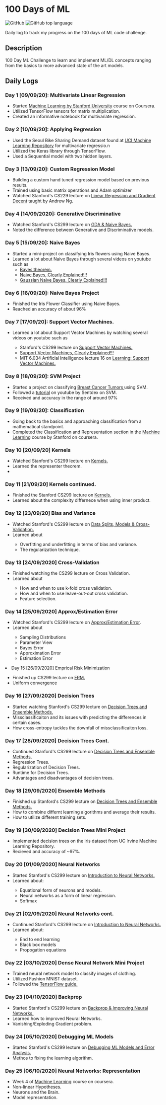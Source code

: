
# 100 Days of ML
<img alt="GitHub" src="https://img.shields.io/github/license/Harsh188/100_Days_of_ML"> <img alt="GitHub top language" src="https://img.shields.io/github/languages/top/Harsh188/100_Days_of_ML">

Daily log to track my progress on the 100 days of ML code challenge.

## Description
100 Day ML Challenge to learn and implement ML/DL concepts ranging from the basics to more advanced state of the art models.

## Daily Logs
<h3>Day 1 [09/09/20]: Multivariate Linear Regression</h4>
<ul>
	<li>Started <a href="">Machine Learning by Stanford University</a> course on Coursera.</li>
	<li>Utilized TensorFlow tensors for matrix multiplication.</li>
	<li>Created an informative notebook for multivariate regression.</li>
</ul>
<h3>Day 2 [10/09/20]: Applying Regression</h3>
<ul>
	<li>Used the Seoul Bike Sharing Demand dataset found at <a href="https://archive.ics.uci.edu/ml/datasets.php?format=&task=reg&att=&area=&numAtt=&numIns=&type=&sort=nameUp&view=table">UCI Machine Learning Repository</a> for multivariate regressio.n</li>
	<li>Utilized the Keras library through TensorFlow.</li>
	<li>Used a Sequential model with two hidden layers.</li>
</ul>
<h3>Day 3 [13/09/20]: Custom Regression Model</h3>
<ul>
	<li>Building a custom hand tuned regression model based on previous results.</li>
	<li>Trained using basic matrix operations and Adam optimizer</li>
	<li>Watched Stanford's CS229 lecture on <a href="https://www.youtube.com/watch?v=4b4MUYve_U8&list=PLoROMvodv4rMiGQp3WXShtMGgzqpfVfbU&index=2">Linear Regression and Gradient Decent</a> taught by Andrew Ng.</li>
</ul>
<h3>Day 4 [14/09/2020]: Generative Discriminative</h3>
<ul>
	<li>Watched Stanford's CS299 lecture on <a href="https://www.youtube.com/watch?v=nt63k3bfXS0&list=PLoROMvodv4rMiGQp3WXShtMGgzqpfVfbU&index=5">GDA & Naive Bayes.</a></li>
	<li>Noted the difference between Generative and Discriminative models.</li>
</ul>
<h3>Day 5 [15/09/20]: Naive Bayes</h3>
<ul>
	<li>Started a mini-project on classifying Iris flowers using Naive Bayes.</li>
	<li>Learned a lot about Naive Bayes through several videos on youtube such as
		<ul>
			<li><a href="https://www.youtube.com/watch?v=HZGCoVF3YvM">Bayes theorem.</a></li>
			<li><a href="https://www.youtube.com/watch?v=O2L2Uv9pdDA">Naive Bayes, Clearly Explained!!!</a></li>
			<li><a href="https://www.youtube.com/watch?v=H3EjCKtlVog">Gaussian Naive Bayes, Clearly Explained!!!</a></li>
		</ul>
	</li>
</ul>
<h3>Day 6 [16/09/20]: Naive Bayes Project</h3>
<ul>
	<li>Finished the Iris Flower Classifier using Naive Bayes.</li>
	<li>Reached an accuracy of about 96%</li>
</ul>
<h3>Day 7 [17/09/20]: Support Vector Machines.</h3>
<ul>
	<li>Learned a lot about Support Vector Machines by watching several videos on youtube such as</li>
	<ul>
		<li>Stanford's CS299 lecture on <a href="https://youtu.be/lDwow4aOrtg?list=PLoROMvodv4rMiGQp3WXShtMGgzqpfVfbU&t=2788">Support Vector Machines.</a></li>
		<li><a href="https://www.youtube.com/watch?v=efR1C6CvhmE">Support Vector Machines, Clearly Explained!!!</a></li>
		<li>MIT 6.034 Artificial Intelligence lecture 16 on <a href="https://www.youtube.com/watch?v=_PwhiWxHK8o&t=1s">Learning: Support Vector Machines.</a></li>
	</ul>
</ul>
<h3>Day 8 [18/09/20]: SVM Project</h3>
<ul>
	<li>Started a project on classifying <a href="https://archive.ics.uci.edu/ml/datasets/Breast+Cancer+Wisconsin+(Diagnostic)">Breast Cancer Tumors </a>using SVM.</li>
	<li>Followed a <a href="https://www.youtube.com/watch?v=mA5nwGoRAOo">tutorial</a> on youtube by Sentdex on SVM.</li>
	<li>Received and accuracy in the range of around 97%</li>
</ul>
<h3>Day 9 [19/09/20]: Classification</h3>
<ul>
	<li>Going back to the basics and approaching classification from a mathematical standpoint.</li>
	<li>Completed the Classification and Representation section in the <a href="https://www.coursera.org/learn/machine-learning">Machine Learning</a> course by Stanford on coursera.</li>
</ul>
<h3>Day 10 [20/09/20] Kernels</h3>
<ul>
	<li>Watched Stanford's CS299 lecture on <a href="https://www.youtube.com/watch?v=8NYoQiRANpg&list=PLoROMvodv4rMiGQp3WXShtMGgzqpfVfbU&index=8&t=0s">Kernels.</a></li>
	<li>Learned the representer theorem.</li>
	<li></li>
</ul>
<h3>Day 11 [21/09/20] Kernels continued.</h3>
<ul>
	<li>Finished the Stanford CS299 lecture on <a href="https://www.youtube.com/watch?v=8NYoQiRANpg&list=PLoROMvodv4rMiGQp3WXShtMGgzqpfVfbU&index=8&t=0s">Kernels.</a></li>
	<li>Learned about the complexity differnece when using inner product.</li>
	<!-- <li></li> -->
</ul>
<h3>Day 12 [23/09/20] Bias and Variance</h3>
<ul>
	<li>Watched Stanford's CS299 lecture on <a href="https://www.youtube.com/watch?v=rjbkWSTjHzM&list=PLoROMvodv4rMiGQp3WXShtMGgzqpfVfbU&index=8">Data Splits, Models & Cross-Validation.</a></li>
	<li>Learned about</li>
	<ul>
		<li>Overfitting and underfitting in terms of bias and variance.</li>
		<li>The regularization technique.</li>
	</ul>
</ul>
<h3>Day 13 [24/09/2020] Cross-Validation</h3>
<ul>
	<li>Finished watching the CS299 lecture on Cross Validation.</li>
	<li>Learned about</li>
	<ul>
		<li>How and when to use k-fold cross validation.</li>
		<li>How and when to use leave-out-out cross validation.</li>
		<li>Feature selection.</li>
	</ul>
</ul>
<h3>Day 14 [25/09/2020] Approx/Estimation Error</h3>
<ul>
	<li>Watched Stanford's CS299 lecture on <a href="https://www.youtube.com/watch?v=iVOxMcumR4A&list=PLoROMvodv4rMiGQp3WXShtMGgzqpfVfbU&index=9">Approx/Estimation Error</a>.</li>
	<li>Learned about</li>
	<ul>
		<li>Sampling Distributions</li>
		<li>Parameter View</li>
		<li>Bayes Error</li>
		<li>Approximation Error</li>
		<li>Estimation Error</li>
	</ul>
</ul>
<li>Day 15 [26/09/2020] Emprical Risk Minimization</li>
<ul>
	<li>Finished up CS299 lecture on <a href="https://www.youtube.com/watch?v=iVOxMcumR4A&list=PLoROMvodv4rMiGQp3WXShtMGgzqpfVfbU&index=9&t=2680s">ERM.</a></li>
	<li>Uniform convergence</li>
</ul>
<h3>Day 16 [27/09/2020] Decision Trees</h3>
<ul>
	<li>Started watching Stanford's CS299 lecture on <a href="https://www.youtube.com/watch?v=wr9gUr-eWdA&list=PLoROMvodv4rMiGQp3WXShtMGgzqpfVfbU&index=10">Decision Trees and Ensemble Methods.</a></li>
	<li>Missclassificaiton and its issues with predicting the differences in certain cases.</li>
	<li>How cross-entropy tackles the downfall of missclassificaiton loss.</li>
</ul>
<h3>Day 17 [28/09/2020] Decision Trees Cont.</h3>
<ul>
	<li>Continued Stanford's CS299 lecture on <a href="https://www.youtube.com/watch?v=wr9gUr-eWdA&list=PLoROMvodv4rMiGQp3WXShtMGgzqpfVfbU&index=10">Decision Trees and Ensemble Methods.</a></li>
	<li>Regression Trees.</li>
	<li>Regularization of Decision Trees.</li>
	<li>Runtime for Decision Trees.</li>
	<li>Advantages and disadvantages of decision trees.</li>
</ul>
<h3>Day 18 [29/09/2020] Ensemble Methods</h3>
<ul>
	<li>Finished up Stanford's CS299 lecture on <a href="https://www.youtube.com/watch?v=wr9gUr-eWdA&list=PLoROMvodv4rMiGQp3WXShtMGgzqpfVfbU&index=10">Decision Trees and Ensemble Methods.</a></li>
	<li>How to combine differnt learning algorithms and average their results.</li>
	<li>How to utilize different training sets.</li>
</ul>
<h3>Day 19 [30/09/2020] Decision Trees Mini Project</h3>
<ul>
	<li>Implemented decision trees on the iris dataset from UC Irvine Machine Learning Repository.</li>
	<li>Recieved and accuracy of ~97%.</li>
</ul>
<h3>Day 20 [01/09/2020] Neural Networks</h3>
<ul>
	<li>Started Stanford's CS299 lecture on <a href="https://www.youtube.com/watch?v=MfIjxPh6Pys&list=PLoROMvodv4rMiGQp3WXShtMGgzqpfVfbU&index=11&t=1854s">Introduction to Neural Networks.</a></li>
	<li>Learned about:</li>
	<ul>
		<li>Equational form of neurons and models.</li>
		<li>Neural networks as a form of linear regression.</li>
		<li>Softmax</li>
	</ul>
</ul>
<h3>Day 21 [02/09/2020] Neural Networks cont.</h3>
<ul>
	<li>Continued Stanford's CS299 lecture on <a href="https://www.youtube.com/watch?v=MfIjxPh6Pys&list=PLoROMvodv4rMiGQp3WXShtMGgzqpfVfbU&index=11&t=1854s">Introduction to Neural Networks.</a></li>
	<li>Learned about:</li>
	<ul>
		<li>End to end learning</li>
		<li>Black box models</li>
		<li>Propogation equations</li>
	</ul>
</ul>
<h3>Day 22 [03/10/2020] Dense Neural Network Mini Project</h3>
<ul>
	<li>Trained neural network model to classify images of clothing.</li>
	<li>Utilized Fashion MNIST dataset.</li>
	<li>Followed the <a href="https://www.tensorflow.org/tutorials/keras/classification">TensorFlow guide.</a></li>
</ul>
<h3>Day 23 [04/10/2020] Backprop</h3>
<ul>
	<li>Started Stanford's CS299 lecture on <a href="https://www.youtube.com/watch?v=zUazLXZZA2U&list=PLoROMvodv4rMiGQp3WXShtMGgzqpfVfbU&index=12&t=1s">Backprop & Improving Neural Networks.</a></li>
	<li>Learned how to improved Neural Networks.</li>
	<li>Vanishing/Exploding Gradient problem.</li>
</ul>
<h3>Day 24 [05/10/2020] Debugging ML Models</h3>
<ul>
	<li>Started Stanford's CS299 lecture on <a href="https://www.youtube.com/watch?v=ORrStCArmP4&list=PLoROMvodv4rMiGQp3WXShtMGgzqpfVfbU&index=13">Debugging ML Models and Error Analysis.</a></li>
	<li>Methos to fixing the learning algorithm.</li>
</ul>
<h3>Day 25 [06/10/2020] Neural Networks: Representation</h3>
<ul>
	<li>Week 4 of <a href="">Machine Learning</a> course on coursera.</li>
	<li>Non-linear Hypotheses.</li>
	<li>Neurons and the Brain.</li>
	<li>Model representation.</li>
</ul>